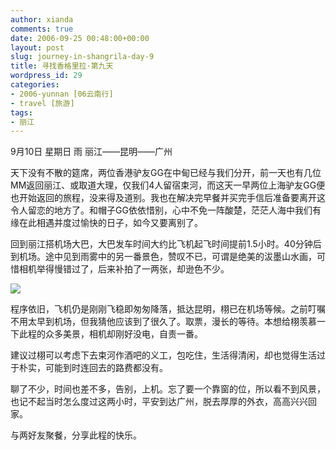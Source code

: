 ```yaml
---
author: xianda
comments: true
date: 2006-09-25 00:48:00+00:00
layout: post
slug: journey-in-shangrila-day-9
title: 寻找香格里拉·第九天
wordpress_id: 29
categories:
- 2006-yunnan [06云南行]
- travel [旅游]
tags:
- 丽江
---
```




9月10日 星期日 雨 丽江——昆明——广州



天下没有不散的筵席，两位香港驴友GG在中甸已经与我们分开，前一天也有几位MM返回丽江、或取道大理，仅我们4人留宿束河，而这天一早两位上海驴友GG便也开始返回的旅程，没来得及道别。我也在解决完早餐并买完手信后准备要离开这令人留恋的地方了。和帽子GG依依惜别，心中不免一阵酸楚，茫茫人海中我们有缘在此相遇并度过愉快的日子，如今又要离别了。



回到丽江搭机场大巴，大巴发车时间大约比飞机起飞时间提前1.5小时。40分钟后到机场。途中见到雨雾中的另一番景色，赞叹不已，可谓是绝美的沷墨山水画，可惜相机举得慢错过了，后来补拍了一两张，却逊色不少。



![](http://tkfiles.storage.msn.com/x1pc_jqddVOWRmZwPWAHYlSh4MUkeFk-8wsjDx1vGi5SNWdLnte94R_NbE873d8KDsRClwh4gRTMQBuKmRCQsFrRWYgb0GMImNYTH7VUveJucd67ZZyEvPGYdVK6FMtR-kv5CPFjxDNKUQ)

<!-- more -->

程序依旧，飞机仍是刚刚飞稳即匆匆降落，抵达昆明，栩已在机场等候。之前叮嘱不用太早到机场，但我猜他应该到了很久了。取票，漫长的等待。本想给栩羡慕一下此程的众多美景，相机却刚好没电，自责一番。



建议过栩可以考虑下去束河作酒吧的义工，包吃住，生活得清闲，却也觉得生活过于朴实，可能到时连回去的路费都没有。



聊了不少，时间也差不多，告别，上机。忘了要一个靠窗的位，所以看不到风景，也记不起当时怎么度过这两小时，平安到达广州，脱去厚厚的外衣，高高兴兴回家。



与两好友聚餐，分享此程的快乐。
